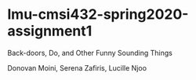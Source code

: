 # lmu-cmsi432-spring2020-assignment1
Back-doors, Do, and Other Funny Sounding Things

Donovan Moini, Serena Zafiris, Lucille Njoo
